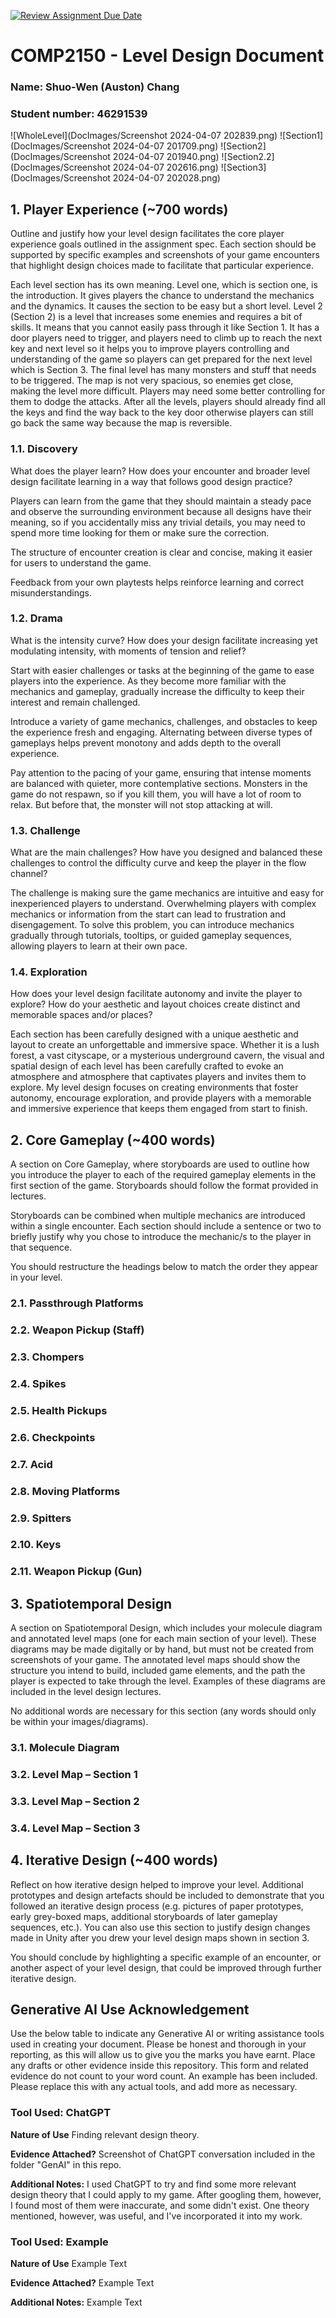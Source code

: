 [![Review Assignment Due Date](https://classroom.github.com/assets/deadline-readme-button-24ddc0f5d75046c5622901739e7c5dd533143b0c8e959d652212380cedb1ea36.svg)](https://classroom.github.com/a/YyUO0xtt)
# COMP2150  - Level Design Document
### Name: Shuo-Wen (Auston) Chang
### Student number: 46291539


![WholeLevel](DocImages/Screenshot 2024-04-07 202839.png)
![Section1](DocImages/Screenshot 2024-04-07 201709.png)
![Section2](DocImages/Screenshot 2024-04-07 201940.png)
![Section2.2](DocImages/Screenshot 2024-04-07 202616.png)
![Section3](DocImages/Screenshot 2024-04-07 202028.png)

## 1. Player Experience (~700 words)
Outline and justify how your level design facilitates the core player experience goals outlined in the assignment spec. Each section should be supported by specific examples and screenshots of your game encounters that highlight design choices made to facilitate that particular experience.

Each level section has its own meaning. Level one, which is section one, is the introduction. It gives players the chance to understand the mechanics and the dynamics. It causes the section to be easy but a short level. Level 2 (Section 2) is a level that increases some enemies and requires a bit of skills. It means that you cannot easily pass through it like Section 1. It has a door players need to trigger, and players need to climb up to reach the next key and next level so it helps you to improve players controlling and understanding of the game so players can get prepared for the next level which is Section 3. The final level has many monsters and stuff that needs to be triggered. The map is not very spacious, so enemies get close, making the level more difficult. Players may need some better controlling for them to dodge the attacks. After all the levels, players should already find all the keys and find the way back to the key door otherwise players can still go back the same way because the map is reversible. 

### 1.1. Discovery
What does the player learn? How does your encounter and broader level design facilitate learning in a way that follows good design practice?

Players can learn from the game that they should maintain a steady pace and observe the surrounding environment because all designs have their meaning, so if you accidentally miss any trivial details, you may need to spend more time looking for them or make sure the correction. 

The structure of encounter creation is clear and concise, making it easier for users to understand the game. 

Feedback from your own playtests helps reinforce learning and correct misunderstandings. 

### 1.2. Drama
What is the intensity curve? How does your design facilitate increasing yet modulating intensity, with moments of tension and relief? 

Start with easier challenges or tasks at the beginning of the game to ease players into the experience. As they become more familiar with the mechanics and gameplay, gradually increase the difficulty to keep their interest and remain challenged. 

Introduce a variety of game mechanics, challenges, and obstacles to keep the experience fresh and engaging. Alternating between diverse types of gameplays helps prevent monotony and adds depth to the overall experience. 

Pay attention to the pacing of your game, ensuring that intense moments are balanced with quieter, more contemplative sections. Monsters in the game do not respawn, so if you kill them, you will have a lot of room to relax. But before that, the monster will not stop attacking at will. 

### 1.3. Challenge
What are the main challenges? How have you designed and balanced these challenges to control the difficulty curve and keep the player in the flow channel?

The challenge is making sure the game mechanics are intuitive and easy for inexperienced players to understand. Overwhelming players with complex mechanics or information from the start can lead to frustration and disengagement. To solve this problem, you can introduce mechanics gradually through tutorials, tooltips, or guided gameplay sequences, allowing players to learn at their own pace. 

### 1.4. Exploration
How does your level design facilitate autonomy and invite the player to explore? How do your aesthetic and layout choices create distinct and memorable spaces and/or places?

Each section has been carefully designed with a unique aesthetic and layout to create an unforgettable and immersive space. Whether it is a lush forest, a vast cityscape, or a mysterious underground cavern, the visual and spatial design of each level has been carefully crafted to evoke an atmosphere and atmosphere that captivates players and invites them to explore. My level design focuses on creating environments that foster autonomy, encourage exploration, and provide players with a memorable and immersive experience that keeps them engaged from start to finish. 

## 2. Core Gameplay (~400 words)
A section on Core Gameplay, where storyboards are used to outline how you introduce the player to each of the required gameplay elements in the first section of the game. Storyboards should follow the format provided in lectures.

Storyboards can be combined when multiple mechanics are introduced within a single encounter. Each section should include a sentence or two to briefly justify why you chose to introduce the mechanic/s to the player in that sequence.

You should restructure the headings below to match the order they appear in your level.

### 2.1. Passthrough Platforms 

### 2.2. Weapon Pickup (Staff)

### 2.3. Chompers

### 2.4. Spikes

### 2.5. Health Pickups 

### 2.6. Checkpoints

### 2.7. Acid 

### 2.8. Moving Platforms

### 2.9. Spitters

### 2.10. Keys

### 2.11. Weapon Pickup (Gun)

## 3. Spatiotemporal Design
A section on Spatiotemporal Design, which includes your molecule diagram and annotated level maps (one for each main section of your level). These diagrams may be made digitally or by hand, but must not be created from screenshots of your game. The annotated level maps should show the structure you intend to build, included game elements, and the path the player is expected to take through the level. Examples of these diagrams are included in the level design lectures.

No additional words are necessary for this section (any words should only be within your images/diagrams).
 
### 3.1. Molecule Diagram

### 3.2. Level Map – Section 1

### 3.3. Level Map – Section 2

### 3.4. Level Map – Section 3

## 4. Iterative Design (~400 words)
Reflect on how iterative design helped to improve your level. Additional prototypes and design artefacts should be included to demonstrate that you followed an iterative design process (e.g. pictures of paper prototypes, early grey-boxed maps, additional storyboards of later gameplay sequences, etc.). You can also use this section to justify design changes made in Unity after you drew your level design maps shown in section 3. 

You should conclude by highlighting a specific example of an encounter, or another aspect of your level design, that could be improved through further iterative design.

## Generative AI Use Acknowledgement

Use the below table to indicate any Generative AI or writing assistance tools used in creating your document. Please be honest and thorough in your reporting, as this will allow us to give you the marks you have earnt. Place any drafts or other evidence inside this repository. This form and related evidence do not count to your word count.
An example has been included. Please replace this with any actual tools, and add more as necessary.


### Tool Used: ChatGPT
**Nature of Use** Finding relevant design theory.

**Evidence Attached?** Screenshot of ChatGPT conversation included in the folder "GenAI" in this repo.

**Additional Notes:** I used ChatGPT to try and find some more relevant design theory that I could apply to my game. After googling them, however, I found most of them were inaccurate, and some didn't exist. One theory mentioned, however, was useful, and I've incorporated it into my work.

### Tool Used: Example
**Nature of Use** Example Text

**Evidence Attached?** Example Text

**Additional Notes:** Example Text


